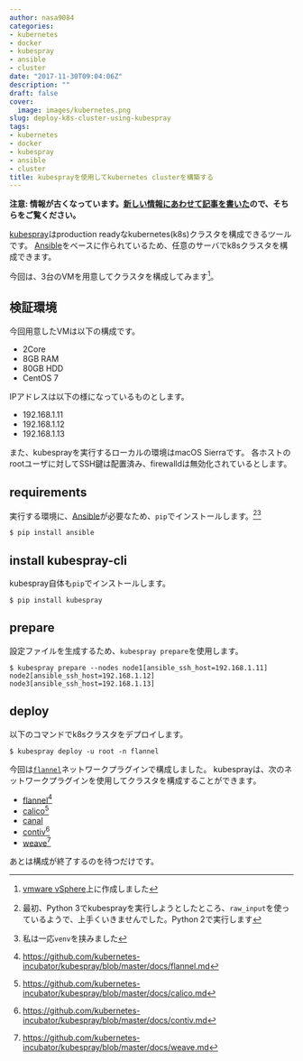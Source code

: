 ```yaml
---
author: nasa9084
categories:
- kubernetes
- docker
- kubespray
- ansible
- cluster
date: "2017-11-30T09:04:06Z"
description: ""
draft: false
cover:
  image: images/kubernetes.png
slug: deploy-k8s-cluster-using-kubespray
tags:
- kubernetes
- docker
- kubespray
- ansible
- cluster
title: kubesprayを使用してkubernetes clusterを構築する
---
```



**注意: 情報が古くなっています。[新しい情報にあわせて記事を書いた](/deploy-k8s-with-kubespray-2/)ので、そちらをご覧ください。**

[kubespray](https://github.com/kubernetes-incubator/kubespray)はproduction readyなkubernetes(k8s)クラスタを構成できるツールです。
[Ansible](https://www.ansible.com/)をベースに作られているため、任意のサーバでk8sクラスタを構成できます。

今回は、3台のVMを用意してクラスタを構成してみます[^vsphere]。

## 検証環境

今回用意したVMは以下の構成です。
- 2Core
- 8GB RAM
- 80GB HDD
- CentOS 7

IPアドレスは以下の様になっているものとします。
- 192.168.1.11
- 192.168.1.12
- 192.168.1.13

また、kubesprayを実行するローカルの環境はmacOS Sierraです。
各ホストのrootユーザに対してSSH鍵は配置済み、firewalldは無効化されているとします。

## requirements

実行する環境に、[Ansible](https://www.ansible.com/)が必要なため、`pip`でインストールします。[^py2][^venv]

``` shell
$ pip install ansible
```

## install kubespray-cli

kubespray自体も`pip`でインストールします。

``` shell
$ pip install kubespray
```

## prepare

設定ファイルを生成するため、`kubespray prepare`を使用します。

``` shell
$ kubespray prepare --nodes node1[ansible_ssh_host=192.168.1.11] node2[ansible_ssh_host=192.168.1.12] node3[ansible_ssh_host=192.168.1.13]
```

## deploy

以下のコマンドでk8sクラスタをデプロイします。

``` shell
$ kubespray deploy -u root -n flannel
```

今回は[`flannel`](https://github.com/coreos/flannel)ネットワークプラグインで構成しました。
kubesprayは、次のネットワークプラグインを使用してクラスタを構成することができます。

- [flannel](https://github.com/coreos/flannel)[^flannel]
- [calico](https://www.projectcalico.org/)[^calico]
- [canal](https://github.com/projectcalico/canal)
- [contiv](http://contiv.github.io/)[^contiv]
- [weave](https://www.weave.works/)[^weave]

あとは構成が終了するのを待つだけです。

[^vsphere]: [vmware vSphere](https://www.vmware.com/jp/products/vsphere.html)上に作成しました
[^py2]: 最初、Python 3でkubesprayを実行しようとしたところ、`raw_input`を使っているようで、上手くいきませんでした。Python 2で実行します
[^venv]: 私は一応`venv`を挟みました
[^flannel]: https://github.com/kubernetes-incubator/kubespray/blob/master/docs/flannel.md
[^calico]: https://github.com/kubernetes-incubator/kubespray/blob/master/docs/calico.md
[^contiv]: https://github.com/kubernetes-incubator/kubespray/blob/master/docs/contiv.md
[^weave]: https://github.com/kubernetes-incubator/kubespray/blob/master/docs/weave.md


